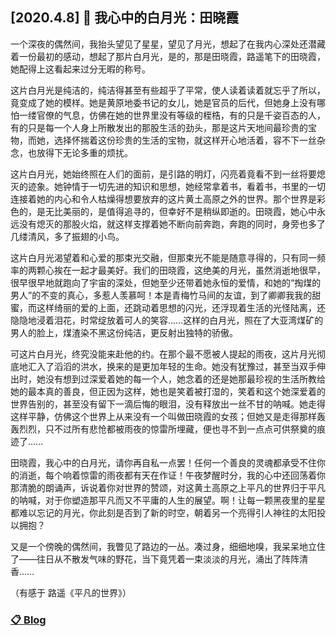 ## [2020.4.8] 📖 我心中的白月光：田晓霞

一个深夜的偶然间，我抬头望见了星星，望见了月光，想起了在我内心深处还潜藏着一份最初的感动，想起了那片白月光，是的，那是田晓霞，路遥笔下的田晓霞，她配得上这看起来过分无暇的称号。    

这片白月光是纯洁的，纯洁得甚至有些超乎了平常，使人读着读着就忘乎了所以，竟变成了她的模样。她是黄原地委书记的女儿，她是官员的后代，但她身上没有哪怕一缕官僚的气息，仿佛在她的世界里没有等级的桎梏，有的只是千姿百态的人，有的只是每一个人身上所散发出的那股生活的劲头，那是这片天地间最珍贵的宝物，而她，选择怀揣着这份珍贵的生活的宝物，就这样开心地活着，容不下一丝杂念，也放得下无论多重的烦扰。    

这片白月光，她始终照在人们的面前，是引路的明灯，闪亮着竟看不到一丝将要熄灭的迹象。她钟情于一切先进的知识和思想，她经常拿着书，看着书，书里的一切连接着她的内心和令人枯燥得想要放弃的这片黄土高原之外的世界。那个世界是彩色的，是无比美丽的，是值得追寻的，但幸好不是稍纵即逝的。田晓霞，她心中永远没有熄灭的那股火焰，就这样支撑着她不断向前奔跑，奔跑的同时，身旁也多了几缕清风，多了振翅的小鸟。    

这片白月光渴望着和心爱的那束光交融，但那束光不能是随意寻得的，只有同一频率的两颗心挨在一起才最美好。我们的田晓霞，这绝美的月光，虽然消逝地很早，很早很早地就跑向了宇宙的深处，但她至少还带着她永恒的爱情，和她的“掏煤的男人”的不变的真心，多惹人羡慕呵！本是青梅竹马间的友谊，到了卿卿我我的甜蜜，而这样绮丽的爱的上面，还跳动着思想的闪光，还浮现着生活的光怪陆离，还隐隐地浸着泪花，时常绽放着可人的笑容……这样的白月光，照在了大亚湾煤矿的男人的脸上，煤渣染不黑这份纯洁，更反射出独特的骄傲。    

可这片白月光，终究没能来赴他的约。在那个最不愿被人提起的雨夜，这片月光彻底地汇入了滔滔的洪水，换来的是更加年轻的生命。她没有犹豫过，甚至当双手伸出时，她没有想到过深爱着她的每一个人，她念着的还是她那最珍视的生活所教给她的最本真的善良，但正因为这样，她也是笑着被打湿的，笑着和这个她深爱着的世界告别的，甚至没有留下一滴后悔的眼泪，没有释放出一丝不甘的呐喊。她走得这样平静，仿佛这个世界上从来没有一个叫做田晓霞的女孩；但她又是走得那样轰轰烈烈，只不过所有悲怆都被雨夜的惊雷所埋藏，便也寻不到一点点可供祭奠的痕迹了……    

田晓霞，我心中的白月光，请你再自私一点罢！任何一个善良的灵魂都承受不住你的消逝，每个响着惊雷的雨夜都有天在作证！午夜梦醒时分，我的心中还回荡着你那清脆的朗诵声，诉说着你对世界的赞颂，对这黄土高原之上平凡的世界归于平凡的呐喊，对于你塑造那平凡而又不平庸的人生的展望。啊！让每一颗黑夜里的星星都难以忘记的月光，你此刻是否到了新的时空，朝着另一个亮得引人神往的太阳投以拥抱？    

又是一个傍晚的偶然间，我瞥见了路边的一丛。凑过身，细细地嗅，我呆呆地立住了——往日从不散发气味的野花，当下竟凭着一束淡淡的月光，涌出了阵阵清香……

（有感于 路遥《平凡的世界》）

### [📋 Blog](./blogs.md)